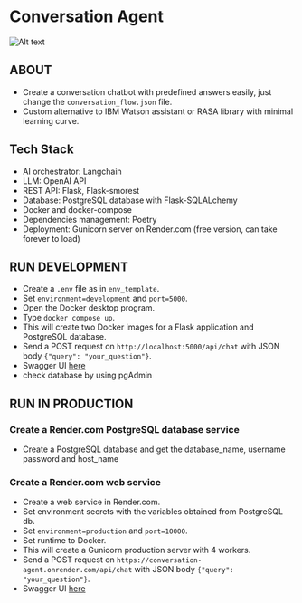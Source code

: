 # Conversation Agent
![Alt text](readme_image.jpg?raw=true "Title")
## ABOUT
- Create a conversation chatbot with predefined answers easily, just change the `conversation_flow.json` file.
- Custom alternative to IBM Watson assistant or RASA library with minimal learning curve.
  
## Tech Stack
- AI orchestrator: Langchain
- LLM: OpenAI API
- REST API: Flask, Flask-smorest
- Database: PostgreSQL database with Flask-SQLALchemy
- Docker and docker-compose 
- Dependencies management: Poetry
- Deployment: Gunicorn server on Render.com (free version, can take forever to load)

## RUN DEVELOPMENT
- Create a `.env` file as in `env_template`.
- Set `environment=development` and `port=5000`.
- Open the Docker desktop program.
- Type `docker compose up`.
- This will create two Docker images for a Flask application and PostgreSQL database.
- Send a POST request on `http://localhost:5000/api/chat` with JSON body `{"query": "your_question"}`.
- Swagger UI [here](http://localhost:5000/swagger-ui)
- check database by using pgAdmin

## RUN IN PRODUCTION
### Create a Render.com PostgreSQL database service
- Create a PostgreSQL database and get the database_name, username password and host_name

### Create a Render.com web service
- Create a web service in Render.com.
- Set environment secrets with the variables obtained from PostgreSQL db.
- Set `environment=production` and `port=10000`.
- Set runtime to Docker.
- This will create a Gunicorn production server with 4 workers.
- Send a POST request on `https://conversation-agent.onrender.com/api/chat` with JSON body `{"query": "your_question"}`.
- Swagger UI [here](https://conversation-agent.onrender.com/swagger-ui)
